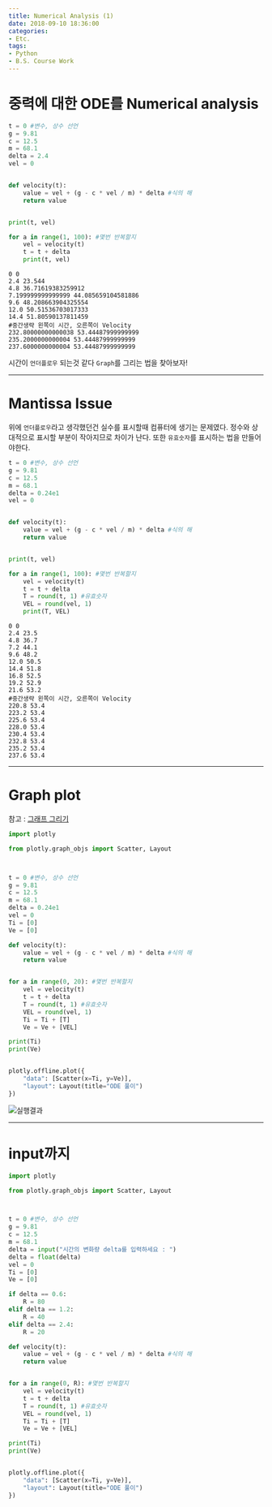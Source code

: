 ```yaml
---
title: Numerical Analysis (1)
date: 2018-09-10 18:36:00
categories:
- Etc.
tags:
- Python
- B.S. Course Work
---
```

# 중력에 대한 ODE를 Numerical analysis
~~~Python
t = 0 #변수, 상수 선언
g = 9.81
c = 12.5
m = 68.1
delta = 2.4
vel = 0


def velocity(t):
    value = vel + (g - c * vel / m) * delta #식의 해
    return value


print(t, vel)

for a in range(1, 100): #몇번 반복할지
    vel = velocity(t)
    t = t + delta
    print(t, vel)
~~~

~~~
0 0
2.4 23.544
4.8 36.71619383259912
7.199999999999999 44.085659104581886
9.6 48.208663904325554
12.0 50.51536703017333
14.4 51.80590137811459
#중간생략 왼쪽이 시간, 오른쪽이 Velocity
232.80000000000038 53.44487999999999
235.2000000000004 53.44487999999999
237.6000000000004 53.44487999999999
~~~
<!-- more -->
시간이 `언더플로우` 되는것 같다
`Graph`를 그리는 법을 찾아보자!
***
# Mantissa Issue
위에 `언더플로우`라고 생각했던건 실수를 표시할때 컴퓨터에 생기는 문제였다. 정수와 상대적으로 표시할 부분이 작아지므로 차이가 난다. 또한 `유효숫자`를 표시하는 법을 만들어야한다.
~~~Python
t = 0 #변수, 상수 선언
g = 9.81
c = 12.5
m = 68.1
delta = 0.24e1
vel = 0


def velocity(t):
    value = vel + (g - c * vel / m) * delta #식의 해
    return value


print(t, vel)

for a in range(1, 100): #몇번 반복할지
    vel = velocity(t)
    t = t + delta
    T = round(t, 1) #유효숫자
    VEL = round(vel, 1)
    print(T, VEL)
~~~

~~~
0 0
2.4 23.5
4.8 36.7
7.2 44.1
9.6 48.2
12.0 50.5
14.4 51.8
16.8 52.5
19.2 52.9
21.6 53.2
#중간생략 왼쪽이 시간, 오른쪽이 Velocity
220.8 53.4
223.2 53.4
225.6 53.4
228.0 53.4
230.4 53.4
232.8 53.4
235.2 53.4
237.6 53.4
~~~
***
# Graph plot
참고 : [그래프 그리기](https://zzsza.github.io/development/2018/08/24/data-visualization-in-python/)
~~~Python
import plotly

from plotly.graph_objs import Scatter, Layout



t = 0 #변수, 상수 선언
g = 9.81
c = 12.5
m = 68.1
delta = 0.24e1
vel = 0
Ti = [0]
Ve = [0]

def velocity(t):
    value = vel + (g - c * vel / m) * delta #식의 해
    return value


for a in range(0, 20): #몇번 반복할지
    vel = velocity(t)
    t = t + delta
    T = round(t, 1) #유효숫자
    VEL = round(vel, 1)
    Ti = Ti + [T]
    Ve = Ve + [VEL]

print(Ti)
print(Ve)


plotly.offline.plot({
    "data": [Scatter(x=Ti, y=Ve)],
    "layout": Layout(title="ODE 풀이")
})
~~~
![실행결과](https://user-images.githubusercontent.com/42334717/45418251-f37e9200-b6be-11e8-9b1c-9648e01a6cf2.png)
***
# input까지
~~~Python
import plotly

from plotly.graph_objs import Scatter, Layout



t = 0 #변수, 상수 선언
g = 9.81
c = 12.5
m = 68.1
delta = input("시간의 변화량 delta를 입력하세요 : ")
delta = float(delta)
vel = 0
Ti = [0]
Ve = [0]

if delta == 0.6:
    R = 80
elif delta == 1.2:
    R = 40
elif delta == 2.4:
    R = 20

def velocity(t):
    value = vel + (g - c * vel / m) * delta #식의 해
    return value


for a in range(0, R): #몇번 반복할지
    vel = velocity(t)
    t = t + delta
    T = round(t, 1) #유효숫자
    VEL = round(vel, 1)
    Ti = Ti + [T]
    Ve = Ve + [VEL]

print(Ti)
print(Ve)


plotly.offline.plot({
    "data": [Scatter(x=Ti, y=Ve)],
    "layout": Layout(title="ODE 풀이")
})
~~~